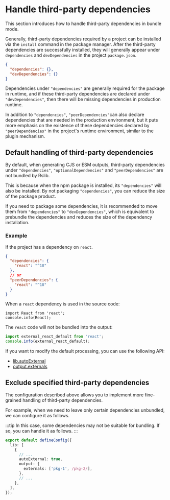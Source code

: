 # Handle third-party dependencies

This section introduces how to handle third-party dependencies in bundle mode.

Generally, third-party dependencies required by a project can be installed via the `install` command in the package manager. After the third-party dependencies are successfully installed, they will generally appear under `dependencies` and `devDependencies` in the project `package.json`.

```json title="package.json"
{
  "dependencies": {},
  "devDependencies": {}
}
```

Dependencies under `"dependencies"` are generally required for the package in runtime, and if these third-party dependencies are declared under `"devDependencies"`, then there will be missing dependencies in production runtime.

In addition to `"dependencies"`, `"peerDependencies"`can also declare dependencies that are needed in the production environment, but it puts more emphasis on the existence of these dependencies declared by `"peerDependencies"` in the project's runtime environment, similar to the plugin mechanism.

## Default handling of third-party dependencies

By default, when generating CJS or ESM outputs, third-party dependencies under `"dependencies"`, `"optionalDependencies"` and `"peerDependencies"` are not bundled by Rslib.

This is because when the npm package is installed, its `"dependencies"` will also be installed. By not packaging `"dependencies"`, you can reduce the size of the package product.

If you need to package some dependencies, it is recommended to move them from `"dependencies"` to `"devDependencies"`, which is equivalent to prebundle the dependencies and reduces the size of the dependency installation.

### Example

If the project has a dependency on `react`.

```json title="package.json"
{
  "dependencies": {
    "react": "^18"
  },
  // or
  "peerDependencies": {
    "react": "^18"
  }
}
```

When a `react` dependency is used in the source code:

```tsx title="src/index.ts"
import React from 'react';
console.info(React);
```

The `react` code will not be bundled into the output:

```js title="dist/index.js"
import external_react_default from 'react';
console.info(external_react_default);
```

If you want to modify the default processing, you can use the following API:

* [lib.autoExternal](/config/lib/auto-external.md)
* [output.externals](/config/rsbuild/output.md#outputexternals)

## Exclude specified third-party dependencies

The configuration described above allows you to implement more fine-grained handling of third-party dependencies.

For example, when we need to leave only certain dependencies unbundled, we can configure it as follows.

:::tip
In this case, some dependencies may not be suitable for bundling. If so, you can handle it as follows.
:::

```ts
export default defineConfig({
  lib: [
    {
      // ...
      autoExternal: true,
      output: {
        externals: ['pkg-1', /pkg-2/],
      },
      // ...
    },
  ],
});
```

